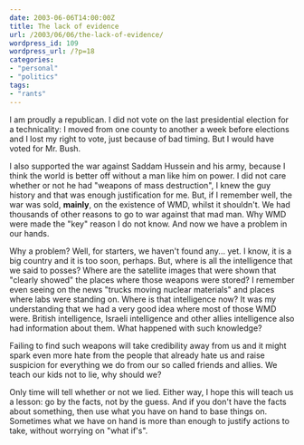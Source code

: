 ```yaml
---
date: 2003-06-06T14:00:00Z
title: The lack of evidence
url: /2003/06/06/the-lack-of-evidence/
wordpress_id: 109
wordpress_url: /?p=18
categories:
- "personal"
- "politics"
tags:
- "rants"
---
```


I am proudly a republican. I did not vote on the last presidential election for a technicality: I moved from one county to another a week before elections and I lost my right to vote, just because of bad timing. But I would have voted for Mr. Bush.

I also supported the war against Saddam Hussein and his army, because I think the world is better off without a man like him on power. I did not care whether or not he had "weapons of mass destruction", I knew the guy history and that was enough justification for me. But, if I remember well, the war was sold, <b>mainly</b>, on the existence of WMD, whilst it shouldn't. We had thousands of other reasons to go to war against that mad man. Why WMD were made the "key" reason I do not know. And now we have a problem in our hands.

<!--more-->Why a problem? Well, for starters, we haven't found any... yet. I know, it is a big country and it is too soon, perhaps. But, where is all the intelligence that we said to posses? Where are the satellite images that were shown that "clearly showed" the places where those weapons were stored? I remember even seeing on the news "trucks moving nuclear materials" and places where labs were standing on. Where is that intelligence now? It was my understanding that we had a very good idea where most of those WMD were. British intelligence, Israeli intelligence and other allies intelligence also had information about them. What happened with such knowledge?

Failing to find such weapons will take credibility away from us and it might spark even more hate from the people that already hate us and raise suspicion for everything we do from our so called friends and allies. We teach our kids not to lie, why should we?

Only time will tell whether or not we lied. Either way, I hope this will teach us a lesson: go by the facts, not by the guess. And if you don't have the facts about something, then use what you have on hand to base things on. Sometimes what we have on hand is more than enough to justify actions to take, without worrying on "what if's".
